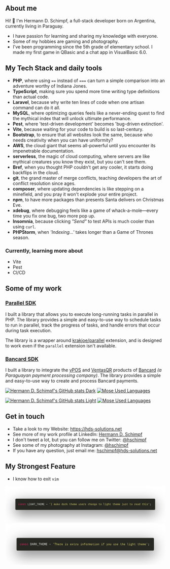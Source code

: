 ## About me

Hi! 🖖 I'm Hermann D. Schimpf, a full-stack developer born on Argentina, currently living in Paraguay.

- I have passion for learning and sharing my knowledge with everyone.
- Some of my hobbies are gaming and photography.
- I've been programming since the 5th grade of elementary school. I made my first game in QBasic and a chat app in
  VisualBasic 6.0.

## My Tech Stack and daily tools

- **PHP**, where using `==` instead of `===` can turn a simple comparison into an adventure worthy of Indiana Jones.
- **TypeScript**, making sure you spend more time writing type definitions than actual code.
- **Laravel**, because why write ten lines of code when one artisan command can do it all.
- **MySQL**, where optimizing queries feels like a never-ending quest to find the mythical index that will unlock
  ultimate performance.
- **Pest**, where 'test-driven development' becomes 'bug-driven extinction'.
- **Vite**, because waiting for your code to build is so last-century.
- **Bootstrap**, to ensure that all websites look the same, because who needs creativity when you can have uniformity?
- **AWS**, the cloud giant that seems all-powerful until you encounter its impenetrable documentation.
- **serverless**, the magic of cloud computing, where servers are like mythical creatures you know they exist, but you
  can't see them.
- **Bref**, when you thought PHP couldn't get any cooler, it starts doing backflips in the cloud.
- **git**, the grand master of merge conflicts, teaching developers the art of conflict resolution since ages.
- **composer**, where updating dependencies is like stepping on a minefield, and you pray it won't explode your entire
  project.
- **npm**, to have more packages than presents Santa delivers on Christmas Eve.
- **xdebug**, where debugging feels like a game of whack-a-mole—every time you fix one bug, two more pop up.
- **Insomnia**, because clicking _"Send"_ to test APIs is much cooler than using `curl`.
- **PHPStorm**, when _'Indexing...'_ takes longer than a Game of Thrones season.

### Currently, learning more about

- Vite
- Pest
- CI/CD

## Some of my work

### [Parallel SDK](https://github.com/hschimpf/parallel-sdk)

I built a library that allows you to execute long-running tasks in parallel in PHP.
The library provides a simple and easy-to-use way to schedule tasks to run in parallel, track the progress of tasks, and
handle errors that occur during task execution.

The library is a wrapper around [krakjoe/parallel](https://github.com/krakjoe/parallel) extension, and is designed to
work even if the `parallel` extension isn't available.

### [Bancard SDK](https://github.com/hschimpf/bancard-sdk)

I built a library to integrate the [vPOS](https://www.bancard.com.py/vpos)
and [VentasQR](https://comercios.bancard.com.py/productos/ventas-qr) products of [Bancard](https://www.bancard.com.py/)
_(a Paraguayan payment processing company)_.
The library provides a simple and easy-to-use way to create and process Bancard payments.

[//]: # (00324B)
[//]: # (006496)
[//]: # (80B2CB)

[![Hermann D. Schimpf's GitHub stats Dark](https://github-readme-stats.vercel.app/api?username=hschimpf&include_all_commits=true&custom_title=My%20contributions%20stats&show_icons=true&bg_color=00324B&border_color=006496&title_color=FFF&icon_color=006496&text_color=80B2CB&ring_color=006496&hide=contribs#gh-dark-mode-only)](https://github-readme-stats.vercel.app/api?username=hschimpf&include_all_commits=true&custom_title=My%20contributions%20stats&show_icons=true&bg_color=00324B&border_color=006496&title_color=FFF&icon_color=006496&text_color=80B2CB&ring_color=006496&hide=contribs#gh-dark-mode-only)
[![Mose Used Languages](https://github-readme-stats.vercel.app/api/top-langs/?username=hschimpf&bg_color=00324B&border_color=006496&title_color=FFF&text_color=80B2CB#gh-dark-mode-only)](https://github-readme-stats.vercel.app/api/top-langs/?username=hschimpf&bg_color=00324B&border_color=006496&title_color=FFF&text_color=80B2CB#gh-dark-mode-only)

[![Hermann D. Schimpf's GitHub stats Light](https://github-readme-stats.vercel.app/api?username=hschimpf&include_all_commits=true&custom_title=My%20contributions%20stats&show_icons=true&bg_color=80B2CB&border_color=006496&title_color=006496&icon_color=006496&text_color=00324B&ring_color=006496&hide=contribs#gh-light-mode-only)](https://github-readme-stats.vercel.app/api?username=hschimpf&include_all_commits=true&custom_title=My%20contributions%20stats&show_icons=true&bg_color=80B2CB&border_color=006496&title_color=006496&icon_color=006496&text_color=00324B&ring_color=006496&hide=contribs#gh-light-mode-only)
[![Mose Used Languages](https://github-readme-stats.vercel.app/api/top-langs/?username=hschimpf&bg_color=80B2CB&border_color=006496&title_color=006496&text_color=00324B#gh-light-mode-only)](https://github-readme-stats.vercel.app/api/top-langs/?username=hschimpf&bg_color=80B2CB&border_color=006496&title_color=006496&text_color=00324B#gh-light-mode-only)

## Get in touch

- Take a look to my Website: https://hds-solutions.net
- See more of my work profile at LinkedIn: [Hermann D. Schimpf](https://linkedin.com/in/hschimpf)
- I don't tweet a lot, but you can follow me on Twitter: [@hschimpf](https://twitter.com/hschimpf)
- See some of my photography at Instagram: [@hschimpf](https://www.instagram.com/hschimpf)
- If you have any question, just email me: [hschimpf@hds-solutions.net](mailto:hschimpf@hds-solutions.net)

## My Strongest Feature

- I know how to exit `vim`

[![Dark](assets/light.png#gh-light-mode-only)](assets/light.png#gh-light-mode-only)
[![Light](assets/dark.png#gh-dark-mode-only)](assets/dark.png#gh-dark-mode-only)
